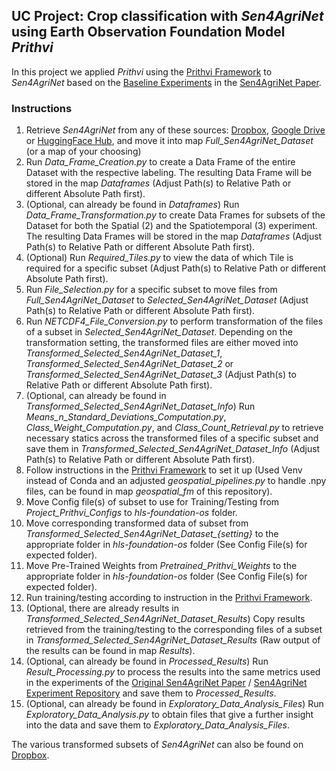 ## UC Project: Crop classification with *Sen4AgriNet* using Earth Observation Foundation Model *Prithvi*

In this project we applied *Prithvi* using the [Prithvi Framework](https://github.com/NASA-IMPACT/hls-foundation-os/tree/main) to *Sen4AgriNet* based on the [Baseline Experiments](https://github.com/Orion-AI-Lab/S4A-Models) in the [Sen4AgriNet Paper](https://ieeexplore.ieee.org/document/9749916).

### Instructions
1. Retrieve *Sen4AgriNet* from any of these sources: [Dropbox](https://www.dropbox.com/scl/fo/ne0dpq72gi3ayhqj0hg60/h?dl=0&rlkey=b0148zl6yja7ph26bpfms6knt), [Google Drive](https://drive.google.com/drive/folders/1-qKhlaMUPPI7Th7xTE2vIXY2nIowrSiC?usp=sharing) or [HuggingFace Hub](https://huggingface.co/datasets/paren8esis/S4A), and move it into map *Full_Sen4AgriNet_Dataset* (or a map of your choosing)
2. Run *Data_Frame_Creation.py* to create a Data Frame of the entire Dataset with the respective labeling. The resulting Data Frame will be stored in the map *Dataframes* (Adjust Path(s) to Relative Path or different Absolute Path first).
3. (Optional, can already be found in *Dataframes*) Run *Data_Frame_Transformation.py* to create Data Frames for subsets of the Dataset for both the Spatial (2) and the Spatiotemporal (3) experiment. The resulting Data Frames will be stored in the map *Dataframes* (Adjust Path(s) to Relative Path or different Absolute Path first).
4. (Optional) Run *Required_Tiles.py* to view the data of which Tile is required for a specific subset (Adjust Path(s) to Relative Path or different Absolute Path first).
5. Run *File_Selection.py* for a specific subset to move files from *Full_Sen4AgriNet_Dataset* to *Selected_Sen4AgriNet_Dataset* (Adjust Path(s) to Relative Path or different Absolute Path first).
6. Run *NETCDF4_File_Conversion.py* to perform transformation of the files of a subset in *Selected_Sen4AgriNet_Dataset*. Depending on the transformation setting, the transformed files are either moved into *Transformed_Selected_Sen4AgriNet_Dataset_1*, *Transformed_Selected_Sen4AgriNet_Dataset_2* or *Transformed_Selected_Sen4AgriNet_Dataset_3* (Adjust Path(s) to Relative Path or different Absolute Path first).
7. (Optional, can already be found in *Transformed_Selected_Sen4AgriNet_Dataset_Info*) Run *Means_n_Standard_Deviations_Computation.py*, *Class_Weight_Computation.py*, and *Class_Count_Retrieval.py* to retrieve necessary statics across the transformed files of a specific subset and save them in *Transformed_Selected_Sen4AgriNet_Dataset_Info* (Adjust Path(s) to Relative Path or different Absolute Path first).
8. Follow instructions in the [Prithvi Framework](https://github.com/NASA-IMPACT/hls-foundation-os/tree/main) to set it up (Used Venv instead of Conda and an adjusted *geospatial_pipelines.py* to handle .npy files, can be found in map *geospatial_fm* of this repository).
9. Move Config file(s) of subset to use for Training/Testing from *Project_Prithvi_Configs* to *hls-foundation-os* folder.
10. Move corresponding transformed data of subset from *Transformed_Selected_Sen4AgriNet_Dataset_{setting}* to the appropriate folder in *hls-foundation-os* folder (See Config File(s) for expected folder).
11. Move Pre-Trained Weights from *Pretrained_Prithvi_Weights* to the appropriate folder in *hls-foundation-os* folder (See Config File(s) for expected folder).
12. Run training/testing according to instruction in the [Prithvi Framework](https://github.com/NASA-IMPACT/hls-foundation-os/tree/main).
13. (Optional, there are already results in *Transformed_Selected_Sen4AgriNet_Dataset_Results*) Copy results retrieved from the training/testing to the corresponding files of a subset in *Transformed_Selected_Sen4AgriNet_Dataset_Results* (Raw output of the results can be found in map *Results*).
14. (Optional, can already be found in *Processed_Results*) Run *Result_Processing.py* to process the results into the same metrics used in the experiments of the [Original Sen4AgriNet Paper](https://ieeexplore.ieee.org/document/9749916) / [Sen4AgriNet Experiment Repository](https://github.com/Orion-AI-Lab/S4A-Models) and save them to *Processed_Results*.
15. (Optional, can already be found in *Exploratory_Data_Analysis_Files*) Run *Exploratory_Data_Analysis.py* to obtain files that give a further insight into the data and save them to *Exploratory_Data_Analysis_Files*.

The various transformed subsets of *Sen4AgriNet* can also be found on [Dropbox](https://www.dropbox.com/scl/fo/3fn7ecd2ufpm94bo4z3a6/AFgSCSwXth31w__MjYT6a6M?rlkey=irjutoxq0t0vjk6656n0j5zyf&st=io8x3i1f&dl=0).
